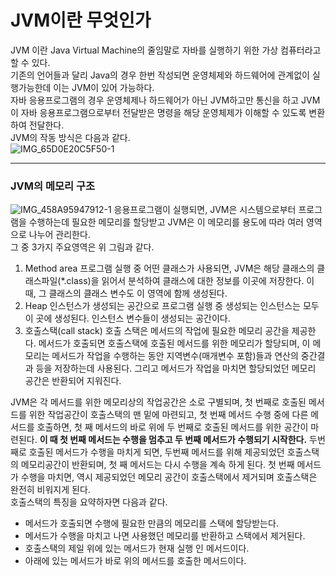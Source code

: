 # JVM이란 무엇인가
JVM 이란 Java Virtual Machine의 줄임말로 자바를 실행하기 위한 가상 컴퓨터라고 할 수 있다.  
기존의 언어들과 달리 Java의 경우 한번 작성되면 운영체제와 하드웨어에 관계없이 실행가능한데 이는 JVM이 있어 가능하다.  
자바 응용프로그램의 경우 운영체제나 하드웨어가 아닌 JVM하고만 통신을 하고 JVM이 자바 응용프로그램으로부터 전달받은 명령을 해당 운영체제가 이해할 수 있도록 변환하여 전달한다.  
JVM의 작동 방식은 다음과 같다.  
![IMG_65D0E20C5F50-1](https://user-images.githubusercontent.com/110332047/184537472-8be46ea2-7902-489d-99d8-99306f39f2a9.jpeg)
___
### JVM의 메모리 구조
![IMG_458A95947912-1](https://user-images.githubusercontent.com/110332047/184537706-0763fae2-d595-459f-b11a-862f55aadd1d.jpeg)
응용프로그램이 실행되면, JVM은 시스템으로부터 프로그램을 수행하는데 필요한 메모리를 할당받고 JVM은 이 메모리를 용도에 따라 여러 영역으로 나누어 관리한다.  
그 중 3가지 주요영역은 위 그림과 같다.  
1. Method area
프로그램 실행 중 어떤 클래스가 사용되면, JVM은 해당 클래스의 클래스파일(*.class)을 읽어서 분석하여 클래스에 대한 정보를 이곳에 저장한다. 이 때, 그 클래스의 클래스 변수도 이 영역에 함께 생성된다.
2. Heap 
인스턴스가 생성되는 공간으로 프로그램 실행 중 생성되는 인스턴스는 모두 이 곳에 생성된다. 인스턴스 변수들이 생성되는 공간이다. 
3. 호출스택(call stack)
호출 스택은 메서드의 작업에 필요한 메모리 공간을 제공한다. 메서드가 호출되면 호출스택에 호출된 메서드를 위한 메모리가 할당되며, 이 메모리는 메서드가 작업을 수행하는 동안 지역변수(매개변수 포함)들과
연산의 중간결과 등을 저장하는데 사용된다. 그리고 메서드가 작업을 마치면 할당되었던 메모리 공간은 반환되어 지워진다. 

JVM은 각 메서드를 위한 메모리상의 작업공간은 소로 구별되며, 첫 번째로 호출된 메서드를 위한 작업공간이 호출스택의 맨 밑에 마련되고, 첫 번째 메서드 수행 중에 다른 메서드를 호출하면, 첫 째 메서드의
바로 위에 두 번째로 호출된 메서드를 위한 공간이 마련된다. **이 때 첫 번째 메서드는 수행을 멈추고 두 번째 메서드가 수행되기 시작한다.** 두번째로 호출된 메서드가 수행을 마치게 되면, 두번째
메서드를 위해 제공되었던 호출스택의 메모리공간이 반환되며, 첫 째 메서드는 다시 수행을 계속 하게 된다. 첫 번째 메서드가 수행을 마치면, 역시 제공되었던 메모리 공간이 호출스택에서 제거되며 호출스택은
완전히 비워지게 된다.  
호출스택의 특징을 요약하자면 다음과 같다.
- 메서드가 호출되면 수행에 필요한 만큼의 메모리를 스택에 할당받는다.
- 메서드가 수행을 마치고 나면 사용했던 메모리를 반환하고 스택에서 제거된다.
- 호출스택의 제일 위에 있는 메서드가 현재 실행 인 메서드이다.
- 아래에 있는 메서드가 바로 위의 메서드를 호출한 메서드이다. 
